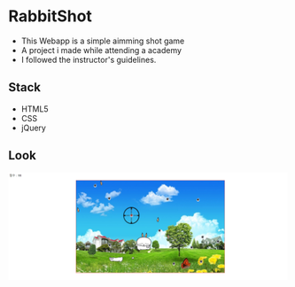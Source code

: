 # RabbitShot

* This Webapp is a simple aimming shot game
* A project i made while attending a academy
* I followed the instructor's guidelines.

## Stack

* HTML5
* CSS
* jQuery

## Look

![1](./images/Rabbitshotplaying.png)
